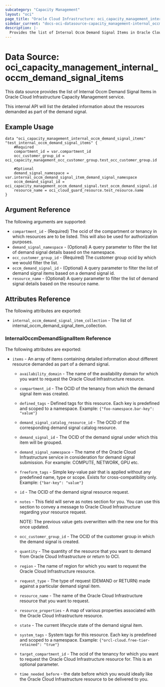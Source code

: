 ```yaml
---
subcategory: "Capacity Management"
layout: "oci"
page_title: "Oracle Cloud Infrastructure: oci_capacity_management_internal_occm_demand_signal_items"
sidebar_current: "docs-oci-datasource-capacity_management-internal_occm_demand_signal_items"
description: |-
  Provides the list of Internal Occm Demand Signal Items in Oracle Cloud Infrastructure Capacity Management service
---
```


# Data Source: oci_capacity_management_internal_occm_demand_signal_items
This data source provides the list of Internal Occm Demand Signal Items in Oracle Cloud Infrastructure Capacity Management service.

This internal API will list the detailed information about the resources demanded as part of the demand signal.


## Example Usage

```hcl
data "oci_capacity_management_internal_occm_demand_signal_items" "test_internal_occm_demand_signal_items" {
	#Required
	compartment_id = var.compartment_id
	occ_customer_group_id = oci_capacity_management_occ_customer_group.test_occ_customer_group.id

	#Optional
	demand_signal_namespace = var.internal_occm_demand_signal_item_demand_signal_namespace
	occm_demand_signal_id = oci_capacity_management_occm_demand_signal.test_occm_demand_signal.id
	resource_name = oci_cloud_guard_resource.test_resource.name
}
```

## Argument Reference

The following arguments are supported:

* `compartment_id` - (Required) The ocid of the compartment or tenancy in which resources are to be listed. This will also be used for authorization purposes.
* `demand_signal_namespace` - (Optional) A query parameter to filter the list of demand signal details based on the namespace. 
* `occ_customer_group_id` - (Required) The customer group ocid by which we would filter the list.
* `occm_demand_signal_id` - (Optional) A query parameter to filter the list of demand signal items based on a demand signal id. 
* `resource_name` - (Optional) A query parameter to filter the list of demand signal details based on the resource name. 


## Attributes Reference

The following attributes are exported:

* `internal_occm_demand_signal_item_collection` - The list of internal_occm_demand_signal_item_collection.

### InternalOccmDemandSignalItem Reference

The following attributes are exported:

* `items` - An array of items containing detailed information about different resource demanded as part of a demand signal. 
	* `availability_domain` - The name of the availability domain for which you want to request the Oracle Cloud Infrastructure resource. 
	* `compartment_id` - The OCID of the tenancy from which the demand signal item was created. 
	* `defined_tags` - Defined tags for this resource. Each key is predefined and scoped to a namespace. Example: `{"foo-namespace.bar-key": "value"}` 
	* `demand_signal_catalog_resource_id` - The OCID of the corresponding demand signal catalog resource. 
	* `demand_signal_id` - The OCID of the demand signal under which this item will be grouped. 
	* `demand_signal_namespace` - The name of the Oracle Cloud Infrastructure service in consideration for demand signal submission. For example: COMPUTE, NETWORK, GPU etc. 
	* `freeform_tags` - Simple key-value pair that is applied without any predefined name, type or scope. Exists for cross-compatibility only. Example: `{"bar-key": "value"}` 
	* `id` - The OCID of the demand signal resource request. 
	* `notes` - This field will serve as notes section for you. You can use this section to convey a message to Oracle Cloud Infrastructure regarding your resource request.

		NOTE: The previous value gets overwritten with the new one for this once updated. 
	* `occ_customer_group_id` - The OCID of the customer group in which the demand signal is created. 
	* `quantity` - The quantity of the resource that you want to demand from Oracle Cloud Infrastructure or return to OCI. 
	* `region` - The name of region for which you want to request the Oracle Cloud Infrastructure resource. 
	* `request_type` - The type of request (DEMAND or RETURN) made against a particular demand signal item. 
	* `resource_name` - The name of the Oracle Cloud Infrastructure resource that you want to request. 
	* `resource_properties` - A map of various properties associated with the Oracle Cloud Infrastructure resource. 
	* `state` - The current lifecycle state of the demand signal item. 
	* `system_tags` - System tags for this resource. Each key is predefined and scoped to a namespace. Example: `{"orcl-cloud.free-tier-retained": "true"}` 
	* `target_compartment_id` - The ocid of the tenancy for which you want to request the Oracle Cloud Infrastructure resource for. This is an optional parameter. 
	* `time_needed_before` - the date before which you would ideally like the Oracle Cloud Infrastructure resource to be delivered to you. 

